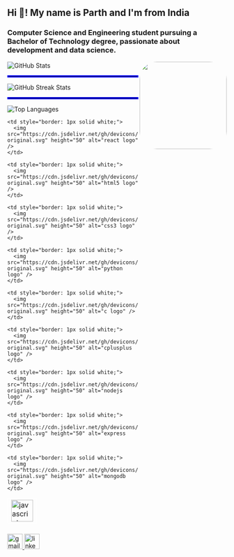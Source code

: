 <h2 align="left">Hi 👋! My name is Parth and I'm  from India</h2> 

<h3>Computer Science and Engineering student pursuing a Bachelor of Technology degree, passionate about  development and data science. </h3>


<img align="right" height="200" style=" border-radius: 20%;" src="https://i.giphy.com/media/v1.Y2lkPTc5MGI3NjExdTh3aXoxMWsxNXpocnBuMWUyOGdycTQ2ZzE2djB5Ymt0cjI2Zm53MyZlcD12MV9pbnRlcm5hbF9naWZfYnlfaWQmY3Q9Zw/8WJw9kAG3wonu/giphy.gif" />



<div>
  <img src="https://github-readme-stats.vercel.app/api?username=Parthvariya2908&theme=radical&hide_border=false&include_all_commits=false&count_private=false" alt="GitHub Stats">
  <hr style="border: 2px solid blue;">
  <img src="https://github-readme-streak-stats.herokuapp.com/?user=Parthvariya2908&theme=radical&hide_border=false" alt="GitHub Streak Stats">
  <hr style="border: 2px solid blue;">
  <img src="https://github-readme-stats.vercel.app/api/top-langs/?username=Parthvariya2908&theme=radical&hide_border=false&include_all_commits=false&count_private=false&layout=compact" alt="Top Languages">
</div>



<table>
  <tr>
    <td style="border: 1px solid white;">
      <img src="https://cdn.jsdelivr.net/gh/devicons/devicon/icons/javascript/javascript-original.svg" height="50" alt="javascript logo" />
    </td>
   
    <td style="border: 1px solid white;">
      <img src="https://cdn.jsdelivr.net/gh/devicons/devicon/icons/react/react-original.svg" height="50" alt="react logo" />
    </td>
  
    <td style="border: 1px solid white;">
      <img src="https://cdn.jsdelivr.net/gh/devicons/devicon/icons/html5/html5-original.svg" height="50" alt="html5 logo" />
    </td>
   
    <td style="border: 1px solid white;">
      <img src="https://cdn.jsdelivr.net/gh/devicons/devicon/icons/css3/css3-original.svg" height="50" alt="css3 logo" />
    </td>
    
    <td style="border: 1px solid white;">
      <img src="https://cdn.jsdelivr.net/gh/devicons/devicon/icons/python/python-original.svg" height="50" alt="python logo" />
    </td>
    
    <td style="border: 1px solid white;">
      <img src="https://cdn.jsdelivr.net/gh/devicons/devicon/icons/c/c-original.svg" height="50" alt="c logo" />
    </td>
   
    <td style="border: 1px solid white;">
      <img src="https://cdn.jsdelivr.net/gh/devicons/devicon/icons/cplusplus/cplusplus-original.svg" height="50" alt="cplusplus logo" />
    </td>
   
    <td style="border: 1px solid white;">
      <img src="https://cdn.jsdelivr.net/gh/devicons/devicon/icons/nodejs/nodejs-original.svg" height="50" alt="nodejs logo" />
    </td>
   
    <td style="border: 1px solid white;">
      <img src="https://cdn.jsdelivr.net/gh/devicons/devicon/icons/express/express-original.svg" height="50" alt="express logo" />
    </td>
    
    <td style="border: 1px solid white;">
      <img src="https://cdn.jsdelivr.net/gh/devicons/devicon/icons/mongodb/mongodb-original.svg" height="50" alt="mongodb logo" />
    </td>
  </tr>
</table>











</tr></table>  










###

<div align="left">
  <a href="variyaparth84@gmail.com" target="_blank">
    <img src="https://img.shields.io/static/v1?message=Gmail&logo=gmail&label=&color=D14836&logoColor=white&labelColor=&style=for-the-badge" height="35" alt="gmail logo"  />
  </a>
  <a href="https://www.linkedin.com/in/parth-variya-43ba0322a/" target="_blank">
    <img src="https://img.shields.io/static/v1?message=LinkedIn&logo=linkedin&label=&color=0077B5&logoColor=white&labelColor=&style=for-the-badge" height="35" alt="linkedin logo"  />
  </a>
</div>

###
